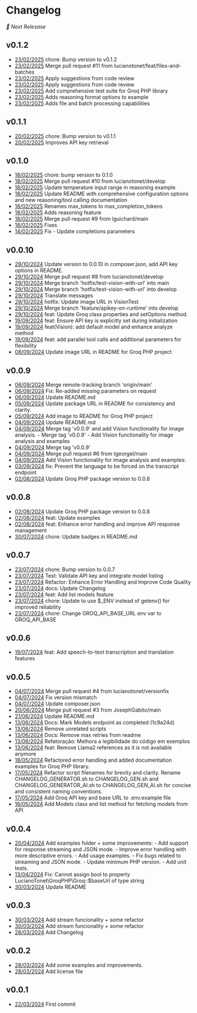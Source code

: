 # Changelog


 *🚧 Next Relesase*


## v0.1.2
* [23/02/2025](https://github.com/lucianotonet/groq-php/commits/aab120f4f35add03e822d842a7d9c8059791006b) chore: Bump version to v0.1.2
* [23/02/2025](https://github.com/lucianotonet/groq-php/commits/4b29c9c4446c13ff082678ea24415644c171800b) Merge pull request #11 from lucianotonet/feat/files-and-batches
* [23/02/2025](https://github.com/lucianotonet/groq-php/commits/3b3cf6492c09aacb03f906665309b8ab2570e943) Apply suggestions from code review
* [23/02/2025](https://github.com/lucianotonet/groq-php/commits/44d0211f257b990cad15e19d9c6fff20608519e6) Apply suggestions from code review
* [23/02/2025](https://github.com/lucianotonet/groq-php/commits/7fafc8187286c7f8c23ae81a1aea5ca1aba6e363) Add comprehensive test suite for Groq PHP library
* [23/02/2025](https://github.com/lucianotonet/groq-php/commits/3244576e28f1811bca6ca2fb046fa5f95936fe01) Adds reasoning format options to example
* [23/02/2025](https://github.com/lucianotonet/groq-php/commits/21166c741ffe8d649f64048bbfe3d56e08b155df) Adds file and batch processing capabilities

## v0.1.1
* [20/02/2025](https://github.com/lucianotonet/groq-php/commits/048cb936e0eeabc6c350dac03fb02e9a96ff291a) chore: Bump version to v0.1.1
* [20/02/2025](https://github.com/lucianotonet/groq-php/commits/fa075afb5fdab7b57f81170f6dfb25b7247453cf) Improves API key retrieval

## v0.1.0
* [18/02/2025](https://github.com/lucianotonet/groq-php/commits/380e3722ba741dbef5647aaac718dac7c399327b) chore: bump version to 0.1.0
* [18/02/2025](https://github.com/lucianotonet/groq-php/commits/1ac4a35f87ce2882f7ab4daa18172634c81a13f4) Merge pull request #10 from lucianotonet/develop
* [18/02/2025](https://github.com/lucianotonet/groq-php/commits/fcebfec4f6034f12db02abd32debdaca3c52972b) Update temperature input range in reasoning example
* [18/02/2025](https://github.com/lucianotonet/groq-php/commits/f733627e6f32279ceecf3b72ad243ea0e4d99d0c) Update README with comprehensive configuration options and new reasoning/tool calling documentation
* [18/02/2025](https://github.com/lucianotonet/groq-php/commits/93e46d82c8883ef508899ab264d99dc978b818f3) Renames max_tokens to max_completion_tokens
* [18/02/2025](https://github.com/lucianotonet/groq-php/commits/bb700c1acb87d560ea71ea0316c006ca57b44e93) Adds reasoning feature
* [18/02/2025](https://github.com/lucianotonet/groq-php/commits/c999f8f734f3db5b680cf225abd970bdc6228207) Merge pull request #9 from lguichard/main
* [18/02/2025](https://github.com/lucianotonet/groq-php/commits/e944b6551c245bbb18ad7883fee228c68649ba34) Fixes
* [14/02/2025](https://github.com/lucianotonet/groq-php/commits/f2330a23c6ce5cc01530c6fb3e4950ab061698f3) Fix - Update completions parameters

## v0.0.10
* [29/10/2024](https://github.com/lucianotonet/groq-php/commits/c36c5a471d4caf0cec642887371203c6339d9738) Update version to 0.0.10 in composer.json, add API key options in README.
* [29/10/2024](https://github.com/lucianotonet/groq-php/commits/87fae1976b1827ebafcc69986cd729b9ce63cee1) Merge pull request #8 from lucianotonet/develop
* [29/10/2024](https://github.com/lucianotonet/groq-php/commits/db48f4475badca9e51aef9f9dacf5892913188ae) Merge branch 'hotfix/test-vision-with-url' into main
* [29/10/2024](https://github.com/lucianotonet/groq-php/commits/5f04b293dea29381b90b099a488b1b50ed50b36e) Merge branch 'hotfix/test-vision-with-url' into develop
* [29/10/2024](https://github.com/lucianotonet/groq-php/commits/632b93cf05dc7328f366ba5a1a7a6079cb68ee40) Translate messages
* [29/10/2024](https://github.com/lucianotonet/groq-php/commits/49ba8cfddeb40d76e5de78ea4dff36ff8a93201e) hotfix: Update image URL in VisionTest
* [29/10/2024](https://github.com/lucianotonet/groq-php/commits/e9796cbf8a94cfce642a1b42cb4df6c7e6a658d9) Merge branch 'feature/apikey-on-runtime' into develop
* [29/10/2024](https://github.com/lucianotonet/groq-php/commits/6c17c9146b4097fddda5eb2d81984e0002cbe054) feat: Update Groq class properties and setOptions method.
* [19/09/2024](https://github.com/lucianotonet/groq-php/commits/96062eb2ac9fb40ac3088cd3220825f532778367) feat: Ensure API key is explicitly set during initialization
* [19/09/2024](https://github.com/lucianotonet/groq-php/commits/9ce4c02e4328023e9038c134a3bfeb5ed82a3211) feat(Vision): add default model and enhance analyze method
* [19/09/2024](https://github.com/lucianotonet/groq-php/commits/a50320ea121d4cb9862a53a4d8490e30509e5c5a) feat: add parallel tool calls and additional parameters for flexibility
* [08/09/2024](https://github.com/lucianotonet/groq-php/commits/2f7094aa675f13841046e3bbea1f11a5f4856a6c) Update image URL in README for Groq PHP project

## v0.0.9
* [06/09/2024](https://github.com/lucianotonet/groq-php/commits/d8263d8b0c831d489c69e67554ddfaf98b3e4d8c) Merge remote-tracking branch 'origin/main'
* [06/09/2024](https://github.com/lucianotonet/groq-php/commits/a6939768fd4048de6f264e5d2d86bf2ae57c5f25) Fix: Re-added missing parameters on request
* [06/09/2024](https://github.com/lucianotonet/groq-php/commits/2e790ae361c6499f90cde6a80183bea0c7f973a4) Update README.md
* [05/09/2024](https://github.com/lucianotonet/groq-php/commits/ed15619457b09cd1712c95738889f9e67bf047f6) Update package URL in README for consistency and clarity.
* [05/09/2024](https://github.com/lucianotonet/groq-php/commits/94eec8615b2dfe81072078433d1582fac8abe0cf) Add image to README for Groq PHP project
* [04/09/2024](https://github.com/lucianotonet/groq-php/commits/de8186902da024a163dee5b8aa9163f7eedf867f) Update README.md
* [04/09/2024](https://github.com/lucianotonet/groq-php/commits/0a066d80b719b54e054e5d79052faec8b380ab22) Merge tag 'v0.0.9' and add Vision functionality for image analysis. - Merge tag 'v0.0.9' - Add Vision functionality for image analysis and examples
* [04/09/2024](https://github.com/lucianotonet/groq-php/commits/899f755f5ddc81007f074f3f37229e54f08fa34b) Merge tag 'v0.0.9'
* [04/09/2024](https://github.com/lucianotonet/groq-php/commits/af7a725e45c8b26ec515e7ec0d7d64e83e82bd4f) Merge pull request #6 from tgeorgel/main
* [04/09/2024](https://github.com/lucianotonet/groq-php/commits/948455b251b56e51ae1e1ef172471064771b36ea) Add Vision functionality for image analysis and examples:
* [03/09/2024](https://github.com/lucianotonet/groq-php/commits/cca3e7e073cbe38a5b4cf121fd9ad83761f9eb45) fix: Prevent the language to be forced on the transcript endpoint
* [02/08/2024](https://github.com/lucianotonet/groq-php/commits/6f3ed06528ef3f2da49153ac32bef97568c3fac2) Update Groq PHP package version to 0.0.8

## v0.0.8
* [02/08/2024](https://github.com/lucianotonet/groq-php/commits/5b1ee7018ac4f2f5a521120bfcfbb0f6a72dc011) Update Groq PHP package version to 0.0.8
* [02/08/2024](https://github.com/lucianotonet/groq-php/commits/bc86d82a4c64be6d7118101b49fa3e5fe5779870) feat: Update examples
* [02/08/2024](https://github.com/lucianotonet/groq-php/commits/2a118e3cdbe1ef8305a942c1ca7be2441fb48faf) feat: Enhance error handling and improve API response management
* [30/07/2024](https://github.com/lucianotonet/groq-php/commits/220d8e9b84c95a7dc2ceec9afcc65600df86d292) chore: Update badges in README.md

## v0.0.7
* [23/07/2024](https://github.com/lucianotonet/groq-php/commits/24ef05e3b3e0cee44468a3459ddecd6c998b09f9) chore: Bump version to 0.0.7
* [23/07/2024](https://github.com/lucianotonet/groq-php/commits/e94092448e8e18f9f88066d617d360f5ab173e46) Test: Validate API key and integrate model listing
* [23/07/2024](https://github.com/lucianotonet/groq-php/commits/0692c0be5be92570b953918a7704dab5154866d1) Refactor: Enhance Error Handling and Improve Code Quality
* [23/07/2024](https://github.com/lucianotonet/groq-php/commits/0a063da770ba4764625de376338db1689c58316b) docs: Update Changelog
* [23/07/2024](https://github.com/lucianotonet/groq-php/commits/0f4c5f021f701e3c9ffaf00283467f98ccf5872d) feat: Add list models feature
* [23/07/2024](https://github.com/lucianotonet/groq-php/commits/dca5448832b32fd065b73f1591606aa44374db2d) chore: Update to use $_ENV instead of getenv() for improved reliability
* [23/07/2024](https://github.com/lucianotonet/groq-php/commits/3b585af351edf39897389ed4491b53d5e22ca092) chore: Change GROQ_API_BASE_URL env var to GROQ_API_BASE

## v0.0.6
* [19/07/2024](https://github.com/lucianotonet/groq-php/commits/7c5d736e806bbf8ed6315ae6909670174de9d091) feat: Add speech-to-text transcription and translation features

## v0.0.5
* [04/07/2024](https://github.com/lucianotonet/groq-php/commits/043778f8ec7341789f21e821690555d6dbcd7055) Merge pull request #4 from lucianotonet/versionfix
* [04/07/2024](https://github.com/lucianotonet/groq-php/commits/279d9e8197327f8519aa6ca726d53d81861bff52) Fix version mismatch
* [04/07/2024](https://github.com/lucianotonet/groq-php/commits/8b81ee2fed7644fb756e4baf61507d5a62bf7a04) Update composer.json
* [20/06/2024](https://github.com/lucianotonet/groq-php/commits/eec092f5161f2b59aa59acf9743eaec7c5e42d43) Merge pull request #3 from JosephGabito/main
* [21/06/2024](https://github.com/lucianotonet/groq-php/commits/d072b0906c86686fa75ac458e8af074caf6c17d9) Update README.md
* [13/06/2024](https://github.com/lucianotonet/groq-php/commits/2c7e1fbd8d84db7e71ba0fd21578edd69de4c34d) Docs: Mark Models endpoint as completed (1c9a24d)
* [13/06/2024](https://github.com/lucianotonet/groq-php/commits/2b7707e8ade7ad18713870dda85b8b30dcef7543) Remove unrelated scripts
* [13/06/2024](https://github.com/lucianotonet/groq-php/commits/29d5798121c4eeb5808a575aa3459fe8bf0ebbe5) Docs: Remove max retries from readme
* [13/06/2024](https://github.com/lucianotonet/groq-php/commits/29e854a011cd3bbcc6c8665ba7de1a977c109cf6) Refatoração: Melhora a legibilidade do código em exemplos
* [13/06/2024](https://github.com/lucianotonet/groq-php/commits/8aa9e29a6098f59b6d8449c970f024aab55dd64b) feat: Remove Llama2 references as it is not available anymore
* [18/05/2024](https://github.com/lucianotonet/groq-php/commits/8e0f9f3ad7d48dbcfd2f6eacb3a60137c954af59) Refactored error handling and added documentation examples for Groq PHP library.
* [17/05/2024](https://github.com/lucianotonet/groq-php/commits/941a1d38a70b800be9442a1f59661476eef0cf76) Refactor script filenames for brevity and clarity. Rename CHANGELOG_GENERATOR.sh to CHANGELOG_GEN.sh and CHANGELOG_GENERATOR_AI.sh to CHANGELOG_GEN_AI.sh for concise and consistent naming conventions.
* [17/05/2024](https://github.com/lucianotonet/groq-php/commits/3d833d48267d4940ad34bc00b6a7295116275830) Add Groq API key and base URL to .env.example file
* [16/05/2024](https://github.com/lucianotonet/groq-php/commits/1c9a24dc8f87b1f981f3bc3a11894104b0b41771) Add Models class and list method for fetching models from API

## v0.0.4
* [20/04/2024](https://github.com/lucianotonet/groq-php/commits/3bfb93700e93f51f5d0f393d3f4011015fb63d6a) Add examples folder + some improvements: - Add support for response streaming and JSON mode. - Improve error handling with more descriptive errors. - Add usage examples. - Fix bugs related to streaming and JSON mode. - Update minimum PHP version. - Add unit tests.
* [13/04/2024](https://github.com/lucianotonet/groq-php/commits/aea491db97605365b1128a5c9a6419d5b46f403d) Fix: Cannot assign bool to property LucianoTonet\GroqPHP\Groq::$baseUrl of type string
* [30/03/2024](https://github.com/lucianotonet/groq-php/commits/d90f0c3c1780dc2ee1fd390e3151097a165dc762) Update README

## v0.0.3
* [30/03/2024](https://github.com/lucianotonet/groq-php/commits/98a08261a84c9131b1ad4ce0f75700f5b6939a4f) Add stream funcionality + some refactor
* [30/03/2024](https://github.com/lucianotonet/groq-php/commits/6d42703ee21fd4710ff8514be2ddcced6a27c380) Add stream funcionality + some refactor
* [28/03/2024](https://github.com/lucianotonet/groq-php/commits/e7b608b3a596126785eccc1a902b52a558315548) Add Changelog

## v0.0.2
* [28/03/2024](https://github.com/lucianotonet/groq-php/commits/3c97462ae25b225ced5dd22fc2b92474105279e2) Add some examples and improvements.
* [28/03/2024](https://github.com/lucianotonet/groq-php/commits/b3eaaf6605c7e0bc4572681fc99f3d686ea40ae6) Add license file

## v0.0.1
* [22/03/2024](https://github.com/lucianotonet/groq-php/commits/8fea7dff55eca796dfbc6e1c340ae82c7af0a60f) First commit